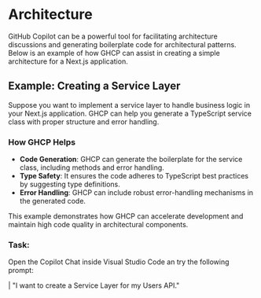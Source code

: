 # Architecture

GitHub Copilot can be a powerful tool for facilitating architecture discussions and generating boilerplate code for architectural patterns. 
Below is an example of how GHCP can assist in creating a simple architecture for a Next.js application.

## Example: Creating a Service Layer

Suppose you want to implement a service layer to handle business logic in your Next.js application. GHCP can help you generate a TypeScript service class with proper structure and error handling.

### How GHCP Helps
- **Code Generation**: GHCP can generate the boilerplate for the service class, including methods and error handling.
- **Type Safety**: It ensures the code adheres to TypeScript best practices by suggesting type definitions.
- **Error Handling**: GHCP can include robust error-handling mechanisms in the generated code.

This example demonstrates how GHCP can accelerate development and maintain high code quality in architectural components.

### Task:
Open the Copilot Chat inside Visual Studio Code an try the following prompt:

| "I want to create a Service Layer for my Users API."